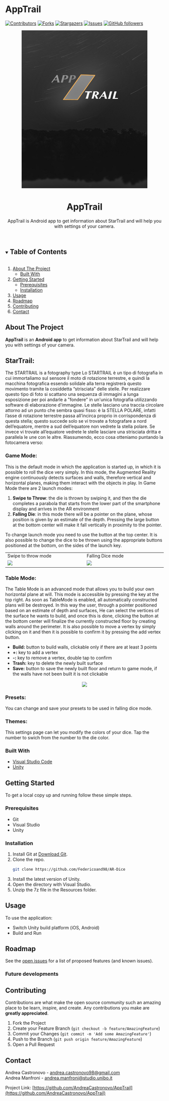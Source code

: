 # AppTrail
<!--
*** Thanks for checking out the Best-README-Template. If you have a suggestion
*** that would make this better, please fork the NuriCheat and create a pull request
*** or simply open an issue with the tag "enhancement".
*** Thanks again! Now go create something AMAZING! :D
***
***
***
*** To avoid retyping too much info. Do a search and replace for the following:
*** Stikinit, kf-eval, twitter_handle, email, project_title, project_description
-->



<!-- PROJECT SHIELDS -->
<!--
*** I'm using markdown "reference style" links for readability.
*** Reference links are enclosed in brackets [ ] instead of parentheses ( ).
*** See the bottom of this document for the declaration of the reference variables
*** for contributors-url, forks-url, etc. This is an optional, concise syntax you may use.
*** https://www.markdownguide.org/basic-syntax/#reference-style-links
-->
[![Contributors][contributors-shield]][contributors-url]
[![Forks][forks-shield]][forks-url]
[![Stargazers][stars-shield]][stars-url]
[![Issues][issues-shield]][issues-url]
[![GitHub followers][github-shield]][github-url]


<!-- PROJECT LOGO -->
<p align="center">
  <img src="https://github.com/AndreaCastronovo/AppTrail/blob/master/app/src/main/res/drawable/logo.jpg" alt="logo" height="500" width="400"
</p>   
  
<br />
<p align="center">
  <a href="https://github.com/AndreaCastronovo/AppTrail">
  </a>
  <h1 align="center">AppTrail</h1>
  <p align="center">
    AppTrail is Android app to get information about StarTrail and will help you with settings of your camera.
    <br /> 
    <br />
  </p>
</p>



<!-- TABLE OF CONTENTS -->
<details open="open">
  <summary><h2 style="display: inline-block">Table of Contents</h2></summary>
  <ol>
    <li>
      <a href="#about-the-project">About The Project</a>
      <ul>
        <li><a href="#built-with">Built With</a></li>
      </ul>
    </li>
    <li>
      <a href="#getting-started">Getting Started</a>
      <ul>
        <li><a href="#prerequisites">Prerequisites</a></li>
        <li><a href="#installation">Installation</a></li>
      </ul>
    </li>
    <li><a href="#usage">Usage</a></li>
    <li><a href="#roadmap">Roadmap</a></li>
    <li><a href="#contributing">Contributing</a></li>
    <li><a href="#contact">Contact</a></li>
  </ol>
</details>



<!-- ABOUT THE PROJECT -->
## About The Project
**AppTrail** is an **Android app** to get information about StarTrail and will help you with settings of your camera.

## StarTrail:
The STARTRAIL is a fotography type 
Lo STARTRAIL è un tipo di fotografia in cui immortaliamo sul sensore il moto di rotazione terrestre, e quindi la macchina fotografica essendo solidale alla terra registrerà questo movimento tramite la cosiddetta “strisciata” delle stelle.
Per realizzare questo tipo di foto si scattano una sequenza di immagini a lunga esposizione per poi andarle a "fondere" in un\'unica fotografia utilizzando software di elaborazione d\'immagine.
Le stelle lasciano una traccia circolare attorno ad un punto che sembra quasi fisso: è la STELLA POLARE, infatti l’asse di rotazione terrestre passa all’incirca proprio in corrispondenza di questa stella;
questo succede solo se vi trovate a fotografare a nord dell’equatore, mentre a sud dell’equatore non vedrete la stella polare. Se invece vi trovate all’equatore vedrete le stelle lasciare una strisciata dritta e parallela le une con le altre. Riassumendo, ecco cosa otteniamo puntando la fotocamera verso:


### Game Mode:
This is the default mode in which the application is started up, in which it is possible to roll the dice very simply. In this mode, the Augmented Reality engine continuously detects surfaces and walls, therefore vertical and horizontal planes, making them interact with the objects in play.
In Game Mode there are 2 launch modes:
  1. **Swipe to Throw**: the die is thrown by swiping it, and then the die completes a parabola that starts from the lower part of the smartphone display and arrives in the AR environment
  2. **Falling Die**: in this mode there will be a pointer on the plane, whose position is given by an estimate of the depth. Pressing the large button at the bottom center will make it fall vertically in proximity to the pointer.

To change launch mode you need to use the button at the top center.
It is also possible to change the dice to be thrown using the appropriate buttons positioned at the bottom, on the sides of the launch key.

<table style="border: none">
  <tr>
    <td>Swipe to throw mode</td>
    <td>Falling Dice mode</td>
  </tr>
  <tr>
    <td width="20%"><img src="imgs/swipe.gif"/></td>
    <td width="20%"><img src="imgs/falling.gif"/></td>
  </tr>
</table>

### Table Mode:
The Table Mode is an advanced mode that allows you to build your own horizontal plane at will.
This mode is accessible by pressing the key at the top right.
As soon as TableMode is enabled, all automatically constructed plans will be destroyed.
In this way the user, through a pointer positioned based on an estimate of depth and surfaces,
He can select the vertices of the surface he wants to build, and once this is done, clicking the button at the bottom center will finalize the currently constructed floor by creating walls around the perimeter.
It is also possible to move a vertex by simply clicking on it and then it is possible to confirm it by pressing the add vertex button.
  - **Build:** button to build walls, clickable only if there are at least 3 points
  - **+:** key to add a vertex
  - **-:** key to remove a vertex, double tap to confirm
  - **Trash:** key to delete the newly built surface
  - **Save:** button to save the newly built floor and return to game mode, if the walls have not been built it is not clickable

<p align="center">
<img src="imgs/table.gif" align="center"/>
</p>

### Presets:
You can change and save your presets to be used in falling dice mode.

### Themes:
This settings page can let you modify the colors of your dice. Tap the number to swich from the number to the die color.

### Built With

* [Visual Studio Code](https://code.visualstudio.com/download)
* [Unity](https://unity.com/download)

<!-- GETTING STARTED -->
## Getting Started

To get a local copy up and running follow these simple steps.

### Prerequisites
* Git
* Visual Studio
* Unity

### Installation

1. Install Git at [Download Git](https://git-scm.com/download).
2. Clone the repo.
   ```sh
   git clone https://github.com/Federicoand98/AR-Dice
   ```
4. Install the latest version of Unity.
5. Open the directory with Visual Studio.
6. Unzip the 7z file in the Resources folder.



<!-- USAGE EXAMPLES -->
## Usage

To use the application:
* Switch Unity build platform (iOS, Android)
* Build and Run



<!-- ROADMAP -->
## Roadmap

See the [open issues](https://github.com/Federicoand98/AR-Dice/issues) for a list of proposed features (and known issues).

### Future developments


<!-- CONTRIBUTING -->
## Contributing

Contributions are what make the open source community such an amazing place to be learn, inspire, and create. Any contributions you make are **greatly appreciated**.

1. Fork the Project
2. Create your Feature Branch (`git checkout -b feature/AmazingFeature`)
3. Commit your Changes (`git commit -m 'Add some AmazingFeature'`)
4. Push to the Branch (`git push origin feature/AmazingFeature`)
5. Open a Pull Request


<!-- CONTACT -->
## Contact

Andrea Castronovo - andrea.castronovo98@gmail.com <br>
Andrea Manfroni   - andrea.manfroni@studio.unibo.it <br>

Project Link: [https://github.com/AndreaCastronovo/AppTrail](https://github.com/AndreaCastronovo/AppTrail)






<!-- MARKDOWN LINKS & IMAGES -->
<!-- https://www.markdownguide.org/basic-syntax/#reference-style-links -->
[contributors-shield]: https://img.shields.io/github/contributors/AndreaCastronovo/AppTrail.svg?style=for-the-badge
[contributors-url]: https://github.com/AndreaCastronovo/AppTrail/graphs/contributors
[forks-shield]: https://img.shields.io/github/forks/AndreaCastronovo/AppTrail.svg?style=for-the-badge
[forks-url]: https://github.com/AndreaCastronovo/AppTrail/network/members
[stars-shield]: https://img.shields.io/github/stars/AndreaCastronovo/AppTrail.svg?style=for-the-badge
[stars-url]: https://github.com/AndreaCastronovo/AppTrail/stargazers
[issues-shield]: https://img.shields.io/github/issues/AndreaCastronovo/AppTrail.svg?style=for-the-badge
[issues-url]: https://github.com/AndreaCastronovo/AppTrail/issues
[license-shield]: https://img.shields.io/github/license/AndreaCastronovo/AppTrail.svg?style=for-the-badge
[license-url]: https://github.com/AndreaCastronovo/AppTrail/blob/ardice-main/LICENSE
[github-shield]: https://img.shields.io/github/followers/AndreaCastronovo.svg?style=social&label=Follow
[github-url]: https://github.com/AndreaCastronovo
